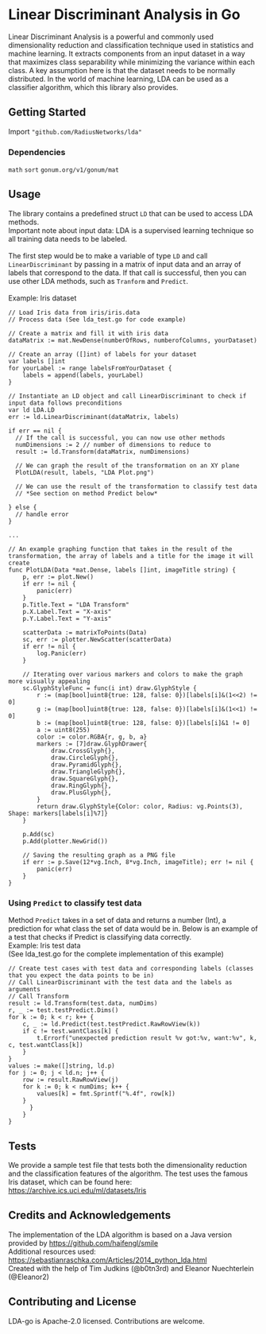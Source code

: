 # Linear Discriminant Analysis in Go

Linear Discriminant Analysis is a powerful and commonly used dimensionality reduction and classification technique used in statistics 
and machine learning. It extracts components from an input dataset in a way that maximizes class separability 
while minimizing the variance within each class. A key assumption here is that the dataset needs to be
normally distributed. In the world of machine learning, LDA can be used as a classifier algorithm, which this 
library also provides.

## Getting Started 

Import `"github.com/RadiusNetworks/lda"`

### Dependencies

`math`
`sort`
`gonum.org/v1/gonum/mat`

## Usage

The library contains a predefined struct `LD` that can be used to access LDA methods. <br/>
Important note about input data: LDA is a supervised learning technique so all training data needs to be labeled. <br/>
<br/>
The first step would be to make a variable of type `LD` and call `LinearDiscriminant` by passing in a matrix of input data and an array of labels that correspond to the data. If that call is successful, then you can use other LDA methods, such as `Tranform` and `Predict`. <br/>
<br/>
Example: Iris dataset <br/>
```
// Load Iris data from iris/iris.data
// Process data (See lda_test.go for code example)

// Create a matrix and fill it with iris data
dataMatrix := mat.NewDense(numberOfRows, numberofColumns, yourDataset)

// Create an array ([]int) of labels for your dataset
var labels []int
for yourLabel := range labelsFromYourDataset {
	labels = append(labels, yourLabel)
}

// Instantiate an LD object and call LinearDiscriminant to check if input data follows preconditions
var ld LDA.LD
err := ld.LinearDiscriminant(dataMatrix, labels)

if err == nil {
  // If the call is successful, you can now use other methods
  numDimensions := 2 // number of dimensions to reduce to
  result := ld.Transform(dataMatrix, numDimensions)
  
  // We can graph the result of the transformation on an XY plane
  PlotLDA(result, labels, "LDA Plot.png")
  
  // We can use the result of the transformation to classify test data
  // *See section on method Predict below*
  
} else {
  // handle error
}

...

// An example graphing function that takes in the result of the transformation, the array of labels and a title for the image it will create
func PlotLDA(Data *mat.Dense, labels []int, imageTitle string) {
	p, err := plot.New()
	if err != nil {
		panic(err)
	}
	p.Title.Text = "LDA Transform"
	p.X.Label.Text = "X-axis"
	p.Y.Label.Text = "Y-axis"

	scatterData := matrixToPoints(Data)
	sc, err := plotter.NewScatter(scatterData)
	if err != nil {
		log.Panic(err)
	}
	
	// Iterating over various markers and colors to make the graph more visually appealing
	sc.GlyphStyleFunc = func(i int) draw.GlyphStyle {
		r := (map[bool]uint8{true: 128, false: 0})[labels[i]&(1<<2) != 0]
		g := (map[bool]uint8{true: 128, false: 0})[labels[i]&(1<<1) != 0]
		b := (map[bool]uint8{true: 128, false: 0})[labels[i]&1 != 0]
		a := uint8(255)
		color := color.RGBA{r, g, b, a}
		markers := [7]draw.GlyphDrawer{
			draw.CrossGlyph{},
			draw.CircleGlyph{},
			draw.PyramidGlyph{},
			draw.TriangleGlyph{},
			draw.SquareGlyph{},
			draw.RingGlyph{},
			draw.PlusGlyph{},
		}
		return draw.GlyphStyle{Color: color, Radius: vg.Points(3), Shape: markers[labels[i]%7]}
	}
	
	p.Add(sc)
	p.Add(plotter.NewGrid())
	
	// Saving the resulting graph as a PNG file
	if err := p.Save(12*vg.Inch, 8*vg.Inch, imageTitle); err != nil {
		panic(err)
	}
}
```

### Using `Predict` to classify test data

Method `Predict` takes in a set of data and returns a number (Int), a prediction for what class the set of data would be in. Below is an example of a test that checks if Predict is classifying data correctly. <br/>
Example: Iris test data <br/>
(See lda_test.go for the complete implementation of this example) <br/>
```
// Create test cases with test data and corresponding labels (classes that you expect the data points to be in)
// Call LinearDiscriminant with the test data and the labels as arguments
// Call Transform
result := ld.Transform(test.data, numDims)
r, _ := test.testPredict.Dims()
for k := 0; k < r; k++ {
	c, _ := ld.Predict(test.testPredict.RawRowView(k))
	if c != test.wantClass[k] {
		t.Errorf("unexpected prediction result %v got:%v, want:%v", k, c, test.wantClass[k])
	}
}
values := make([]string, ld.p)
for j := 0; j < ld.n; j++ {
	row := result.RawRowView(j)
	for k := 0; k < numDims; k++ {
		values[k] = fmt.Sprintf("%.4f", row[k])
	}
      }
    }
}
```

## Tests

We provide a sample test file that tests both the dimensionality reduction and the classification features of the algorithm. The test uses the famous Iris dataset, which can be found here: https://archive.ics.uci.edu/ml/datasets/Iris

## Credits and Acknowledgements

The implementation of the LDA algorithm is based on a Java version provided by https://github.com/haifengl/smile <br/>
Additional resources used: https://sebastianraschka.com/Articles/2014_python_lda.html <br/>
Created with the help of Tim Judkins (@b0tn3rd) and Eleanor Nuechterlein (@Eleanor2)

## Contributing and License
LDA-go is Apache-2.0 licensed. Contributions are welcome.

